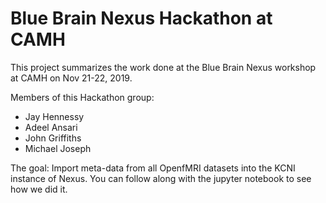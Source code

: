 # Blue Brain Nexus Hackathon at CAMH
This project summarizes the work done at the Blue Brain Nexus workshop at CAMH on Nov 21-22, 2019.

Members of this Hackathon group:
- Jay Hennessy
- Adeel Ansari
- John Griffiths
- Michael Joseph

The goal: Import meta-data from all OpenfMRI datasets into the KCNI instance of Nexus.
You can follow along with the jupyter notebook to see how we did it.
